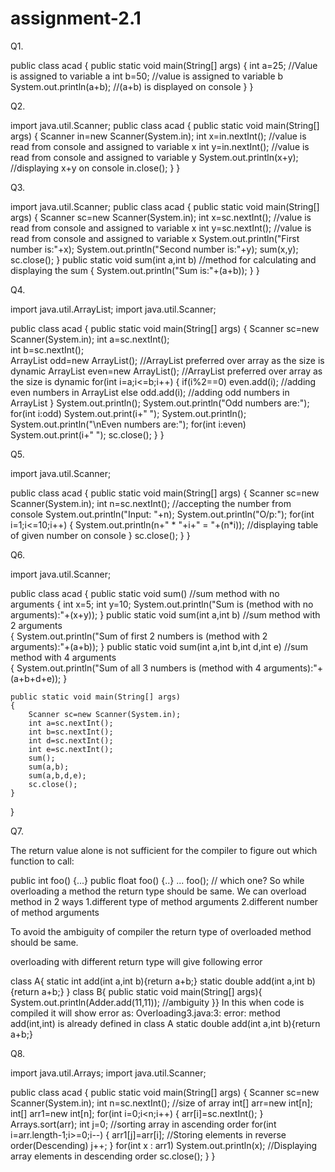 # assignment-2.1


Q1.

public class acad 
{
  public static void main(String[] args)
  {
    int a=25;                              //Value is assigned to variable a
    int b=50;                              //value is assigned to variable b
    System.out.println(a+b);             //(a+b) is displayed on console
  }
}


Q2.

import java.util.Scanner;
public class acad 
{
  public static void main(String[] args)
  {
    Scanner in=new Scanner(System.in);
    int x=in.nextInt();                //value is read from console and assigned to variable x
    int y=in.nextInt();                //value is read from console and assigned to variable y
    System.out.println(x+y);          //displaying x+y on console
    in.close();
  }
}


Q3.

import java.util.Scanner;
public class acad 
{
	public static void main(String[] args)
	{
		Scanner sc=new Scanner(System.in);
		int x=sc.nextInt();         //value is read from console and assigned to variable x
		int y=sc.nextInt();        //value is read from console and assigned to variable x
		System.out.println("First number is:"+x);
		System.out.println("Second number is:"+y);
		sum(x,y);
		sc.close();
	}
	public static void sum(int a,int b) 			//method for calculating and displaying the sum
	{
		System.out.println("Sum is:"+(a+b));
	}
}


Q4.

import java.util.ArrayList;
import java.util.Scanner;


public class acad 
{
	public static void main(String[] args)
	{
		Scanner sc=new Scanner(System.in);
		int a=sc.nextInt();            
		int b=sc.nextInt();            
		ArrayList<Integer> odd=new ArrayList<Integer>();     //ArrayList preferred over array as the size is dynamic
		ArrayList<Integer> even=new ArrayList<Integer>();    //ArrayList preferred over array as the size is dynamic
		for(int i=a;i<=b;i++)
		{
			if(i%2==0)
				even.add(i);                                 //adding even numbers in ArrayList
			else
				odd.add(i);                                  //adding odd numbers in ArrayList
		}
		System.out.println();
		System.out.println("Odd numbers are:");
		for(int i:odd)
			System.out.print(i+" ");
		System.out.println();
		System.out.println("\nEven numbers are:");
		for(int i:even)
			System.out.print(i+" ");
		sc.close();
	}
}


Q5.

import java.util.Scanner;

public class acad 
{
	public static void main(String[] args)
	{
		Scanner sc=new Scanner(System.in);
		int n=sc.nextInt();                                     //accepting the number from console
		System.out.println("Input: "+n);
		System.out.println("O/p:");
		for(int i=1;i<=10;i++)
		{
			System.out.println(n+" * "+i+" = "+(n*i));            //displaying table of given number on console
		}
		sc.close();
	}
}



Q6.


import java.util.Scanner;


public class acad 
{
	public static void sum()																	                  //sum method with no arguments
	{
		int x=5;
		int y=10;
		System.out.println("Sum is (method with no arguments):"+(x+y));
	}
	public static void sum(int a,int b)   														           //sum method with 2 arguments       
	{
		System.out.println("Sum of first 2 numbers is (method with 2 arguments):"+(a+b));
	}
	public static void sum(int a,int b,int d,int e)												      //sum method with 4 arguments       
	{
		System.out.println("Sum of all 3 numbers is (method with 4 arguments):"+(a+b+d+e));
	}
	
	public static void main(String[] args)
	{
		Scanner sc=new Scanner(System.in);
		int a=sc.nextInt();      
		int b=sc.nextInt();
		int d=sc.nextInt();
		int e=sc.nextInt();
		sum();
		sum(a,b);
		sum(a,b,d,e);
		sc.close();
	} 
	
}


Q7.


The return value alone is not sufficient for the compiler to figure out which function to call:

public int foo() {...}
public float foo() {..}
...
foo(); // which one?
So while overloading a method the return type should be same. We can overload method in 2 ways
1.different type of method arguments
2.different number of method arguments

To avoid the ambiguity of compiler the return type of overloaded method should be same.

overloading with different return type will give following error

class A{
static int add(int a,int b){return a+b;}
static double add(int a,int b){return a+b;}
}
class B{
public static void main(String[] args){
System.out.println(Adder.add(11,11));   //ambiguity
}}
In this when code is compiled it will show error as:
Overloading3.java:3: error: method add(int,int) is already defined in class A
static double add(int a,int b){return a+b;}


Q8.


import java.util.Arrays;
import java.util.Scanner;


public class acad 
{
	public static void main(String[] args)
	{
		Scanner sc=new Scanner(System.in);
		int n=sc.nextInt();                   //size of array
		int[] arr=new int[n];
		int[] arr1=new int[n];
		for(int i=0;i<n;i++)
		{
			arr[i]=sc.nextInt();
		}
		Arrays.sort(arr);
		int j=0;                            //sorting array in ascending order
		for(int i=arr.length-1;i>=0;i--)
		{
			arr1[j]=arr[i];					//Storing elements in reverse order(Descending)
			j++;
		}
		for(int x : arr1)
			System.out.println(x);			//Displaying array elements in descending order
		sc.close();
	}
}


